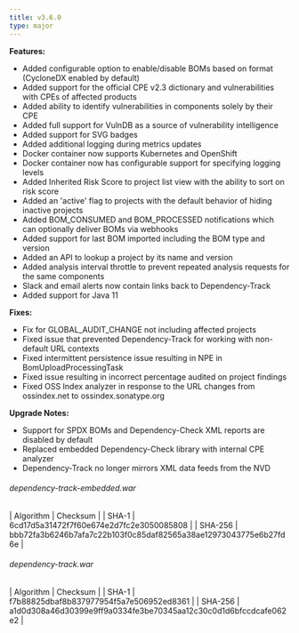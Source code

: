 ```yaml
---
title: v3.6.0
type: major
---
```


**Features:**

* Added configurable option to enable/disable BOMs based on format (CycloneDX enabled by default)
* Added support for the official CPE v2.3 dictionary and vulnerabilities with CPEs of affected products
* Added ability to identify vulnerabilities in components solely by their CPE
* Added full support for VulnDB as a source of vulnerability intelligence
* Added support for SVG badges
* Added additional logging during metrics updates
* Docker container now supports Kubernetes and OpenShift
* Docker container now has configurable support for specifying logging levels
* Added Inherited Risk Score to project list view with the ability to sort on risk score
* Added an 'active' flag to projects with the default behavior of hiding inactive projects
* Added BOM_CONSUMED and BOM_PROCESSED notifications which can optionally deliver BOMs via webhooks
* Added support for last BOM imported including the BOM type and version
* Added an API to lookup a project by its name and version
* Added analysis interval throttle to prevent repeated analysis requests for the same components
* Slack and email alerts now contain links back to Dependency-Track
* Added support for Java 11

**Fixes:**

* Fix for GLOBAL_AUDIT_CHANGE not including affected projects
* Fixed issue that prevented Dependency-Track for working with non-default URL contexts
* Fixed intermittent persistence issue resulting in NPE in BomUploadProcessingTask
* Fixed issue resulting in incorrect percentage audited on project findings
* Fixed OSS Index analyzer in response to the URL changes from ossindex.net to ossindex.sonatype.org

**Upgrade Notes:**

* Support for SPDX BOMs and Dependency-Check XML reports are disabled by default
* Replaced embedded Dependency-Check library with internal CPE analyzer
* Dependency-Track no longer mirrors XML data feeds from the NVD

###### dependency-track-embedded.war

| Algorithm | Checksum |
| SHA-1     | 6cd17d5a31472f7f60e674e2d7fc2e3050085808 |
| SHA-256   | bbb72fa3b6246b7afa7c22b103f0c85daf82565a38ae12973043775e6b27fd6e |

###### dependency-track.war

| Algorithm | Checksum |
| SHA-1     | f7b88825dbaf8b837977954f5a7e506952ed8361 |
| SHA-256   | a1d0d308a46d30399e9ff9a0334fe3be70345aa12c30c0d1d6bfccdcafe062e2 |
